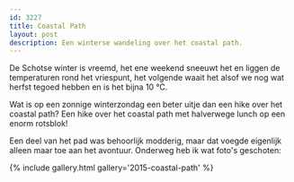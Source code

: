 ```yaml
---
id: 3227
title: Coastal Path
layout: post
description: Een winterse wandeling over het coastal path.
---
```

De Schotse winter is vreemd, het ene weekend sneeuwt het en liggen de temperaturen rond het vriespunt, het volgende waait het alsof we nog wat herfst tegoed hebben en is het bijna 10 °C.

<!--more-->

Wat is op een zonnige winterzondag een beter uitje dan een hike over het coastal path? Een hike over het coastal path met halverwege lunch op een enorm rotsblok!

Een deel van het pad was behoorlijk modderig, maar dat voegde eigenlijk alleen maar toe aan het avontuur. Onderweg heb ik wat foto's geschoten:

{% include gallery.html gallery='2015-coastal-path' %}
